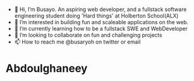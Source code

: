 - 👋 Hi, I’m Busayo. An aspiring web developer, and a fullstack software engineering student doing 'Hard things' at Holberton School(ALX)
- 👀 I’m interested in building fun and scaleable applications on the web.
- 🌱 I’m currently learning how to be a fullstack SWE and WebDeveloper
- 💞️ I’m looking to collaborate on fun and challenging projects
- 📫 How to reach me @busaryoh on twitter or email

<!---
kagedevio/kagedevio is a ✨ special ✨ repository because its `README.md` (this file) appears on your GitHub profile.
You can click the Preview link to take a look at your changes.
--->
# Abdoulghaneey
